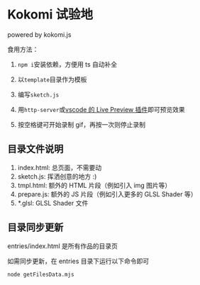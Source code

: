 # Kokomi 试验地

powered by kokomi.js

食用方法：

1. `npm i`安装依赖，方便用 ts 自动补全

2. 以`template`目录作为模板

3. 编写`sketch.js`

4. 用`http-server`或[vscode 的 Live Preview 插件](https://marketplace.visualstudio.com/items?itemName=ms-vscode.live-server)即可预览效果

5. 按空格键可开始录制 gif，再按一次则停止录制

## 目录文件说明

1. index.html: 总页面，不需要动
2. sketch.js: 挥洒创意的地方 :)
3. tmpl.html: 额外的 HTML 片段（例如引入 img 图片等）
4. prepare.js: 额外的 JS 片段（例如引入更多的 GLSL Shader 等）
5. \*.glsl: GLSL Shader 文件

## 目录同步更新

entries/index.html 是所有作品的目录页

如需同步更新，在 entries 目录下运行以下命令即可

```sh
node getFilesData.mjs
```
